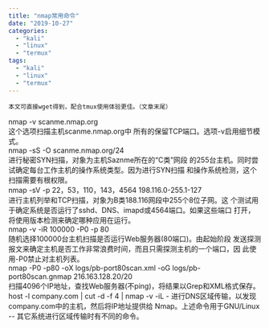 ```yaml
---
title: "nmap常用命令"
date: "2019-10-27"
categories: 
  - "kali"
  - "linux"
  - "termux"
tags: 
  - "kali"
  - "linux"
  - "termux"
---
```


```
本文可直接wget得到，配合tmux使用体验更佳。（文章末尾）
```

nmap -v scanme.nmap.org  
这个选项扫描主机scanme.nmap.org中      所有的保留TCP端口。选项-v启用细节模式。  
 nmap -sS -O scanme.nmap.org/24  
进行秘密SYN扫描，对象为主机Saznme所在的“C类”网段      的255台主机。同时尝试确定每台工作主机的操作系统类型。因为进行SYN扫描      和操作系统检测，这个扫描需要有根权限。  
 nmap -sV -p 22，53，110，143，4564        198.116.0-255.1-127  
进行主机列举和TCP扫描，对象为B类188.116网段中255个8位子网。这      个测试用于确定系统是否运行了sshd、DNS、imapd或4564端口。如果这些端口      打开，将使用版本检测来确定哪种应用在运行。  
 nmap -v -iR 100000 -P0 -p 80  
随机选择100000台主机扫描是否运行Web服务器(80端口)。由起始阶段      发送探测报文来确定主机是否工作非常浪费时间，而且只需探测主机的一个端口，因      此使用-P0禁止对主机列表。   
 nmap -P0 -p80 -oX logs/pb-port80scan.xml -oG        logs/pb-port80scan.gnmap 216.163.128.20/20  
扫描4096个IP地址，查找Web服务器(不ping)，将结果以Grep和XML格式保存。   
 host -l company.com | cut -d -f 4 | nmap -v -iL        - 
进行DNS区域传输，以发现company.com中的主机，然后将IP地址提供给      Nmap。上述命令用于GNU/Linux -- 其它系统进行区域传输时有不同的命令。
